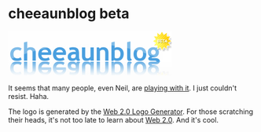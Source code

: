cheeaunblog beta
===

![a 'cheeaunblog beta' web 2.0 logo, rendered with vibrant colours and reflection effects](../images/artwork/logos/cheeaunblog_beta_logo_reflection_web_2.0.png)

It seems that many people, even Neil, are [playing with it](http://neilturner.me.uk/2006/Aug/18/neilturnr_20_beta.html "neilturnr 2.0 beta!"). I just couldn't resist. Haha.

The logo is generated by the [Web 2.0 Logo Generator](http://msig.info/web2.php). For those scratching their heads, it's not too late to learn about [Web 2.0](http://en.wikipedia.org/wiki/Web_2). And it's cool.